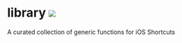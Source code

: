 # library  ![](https://i.imgur.com/0BrPISv.png)
A curated collection of generic functions for iOS Shortcuts
